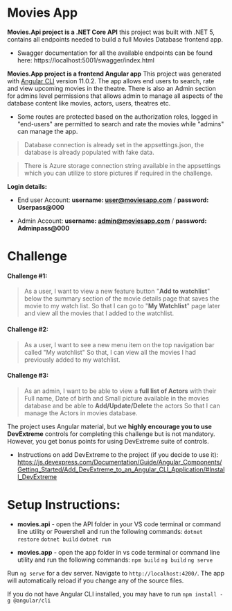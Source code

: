 
# Movies App

**Movies.Api project is a .NET Core API** this project was built with .NET 5, contains all endpoints needed to build a full Movies Database frontend app.
* Swagger documentation for all the available endpoints can be found here: https://localhost:5001/swagger/index.html

**Movies.App project is a frontend Angular app** This project was generated with [Angular CLI](https://github.com/angular/angular-cli) version 11.0.2. The app allows end users to search, rate and view upcoming movies in the theatre. There is also an Admin section for admins level permissions that allows admin to manage all aspects of the database content like movies, actors, users, theatres etc.

* Some routes are protected based on the authorization roles, logged in "end-users" are permitted to search and rate the movies while "admins" can manage the app.
 
> Database connection is already set in the appsettings.json, the database is already populated with fake data.

> There is Azure storage connection string available in the appsettings which you can utilize to store pictures if required in the challenge.

**Login details:**
- End user Account:
**username: user@moviesapp.com** / 
**password: Userpass@000**

- Admin Account:
**username: admin@moviesapp.com** / 
**password: Adminpass@000**

# Challenge

#### Challenge #1:
> As a user, 
I want to view a new feature button "**Add to watchlist**" below the summary section of the movie details page that saves the movie to my watch list. 
So that I can go to "**My Watchlist**" page later and view all the movies that I added to the watchlist.


#### Challenge #2:
> As a user, 
I want to see a new menu item on the top navigation bar called "My watchlist"
So that, I can view all the movies I had previously added to my watchlist.


#### Challenge #3:
> As an admin,
I want to be able to view a **full list of Actors** with their Full name, Date of birth and Small picture available in the movies database and be able to **Add/Update/Delete** the actors
So that I can manage the Actors in movies database. 

The project uses Angular material, but we **highly encourage you to use DevExtreme** controls for completing this challenge but is not mandatory. However, you get bonus points for using DevExtreme suite of controls.
* Instructions on add DevExtreme to the project (if you decide to use it): https://js.devexpress.com/Documentation/Guide/Angular_Components/Getting_Started/Add_DevExtreme_to_an_Angular_CLI_Application/#Install_DevExtreme

# Setup Instructions:
- **movies.api** - open the API folder in your VS code terminal or command line utility or Powershell and run the following commands:
`dotnet restore`
`dotnet build`
`dotnet run`

- **movies.app** - open the app folder in vs code terminal or command line utility and run the following commands:
`npm build`
`ng build`
`ng serve`

Run `ng serve` for a dev server. Navigate to `http://localhost:4200/`. The app will automatically reload if you change any of the source files.

If you do not have Angular CLI installed, you may have to run `npm install -g @angular/cli`
